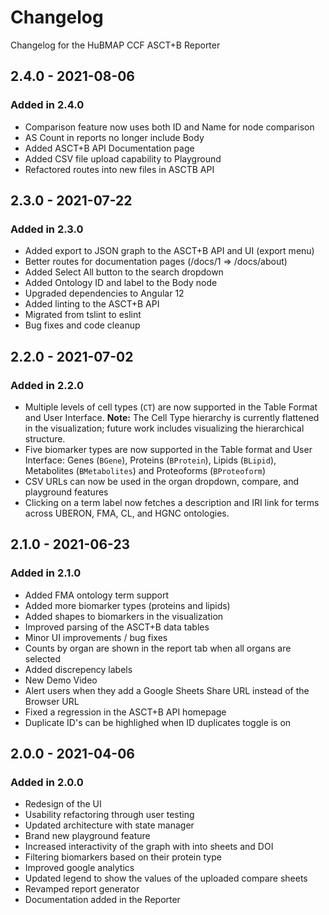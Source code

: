 # Changelog

Changelog for the HuBMAP CCF ASCT+B Reporter

## 2.4.0 - 2021-08-06

### Added in 2.4.0

- Comparison feature now uses both ID and Name for node comparison
- AS Count in reports no longer include Body
- Added ASCT+B API Documentation page
- Added CSV file upload capability to Playground
- Refactored routes into new files in ASCTB API

## 2.3.0 - 2021-07-22

### Added in 2.3.0

- Added export to JSON graph to the ASCT+B API and UI (export menu)
- Better routes for documentation pages (/docs/1 => /docs/about)
- Added Select All button to the search dropdown
- Added Ontology ID and label to the Body node
- Upgraded dependencies to Angular 12
- Added linting to the ASCT+B API
- Migrated from tslint to eslint
- Bug fixes and code cleanup

## 2.2.0 - 2021-07-02

### Added in 2.2.0

- Multiple levels of cell types (`CT`) are now supported in the Table Format and User Interface. **Note:** The Cell Type hierarchy is currently flattened in the visualization; future work includes visualizing the hierarchical structure.
- Five biomarker types are now supported in the Table format and User Interface: Genes (`BGene`), Proteins (`BProtein`), Lipids (`BLipid`), Metabolites (`BMetabolites`) and Proteoforms (`BProteoform`)
- CSV URLs can now be used in the organ dropdown, compare, and playground features
- Clicking on a term label now fetches a description and IRI link for terms across UBERON, FMA, CL, and HGNC ontologies.

## 2.1.0 - 2021-06-23

### Added in 2.1.0

- Added FMA ontology term support
- Added more biomarker types (proteins and lipids)
- Added shapes to biomarkers in the visualization
- Improved parsing of the ASCT+B data tables
- Minor UI improvements / bug fixes
- Counts by organ are shown in the report tab when all organs are selected
- Added discrepency labels
- New Demo Video
- Alert users when they add a Google Sheets Share URL instead of the Browser URL
- Fixed a regression in the ASCT+B API homepage
- Duplicate ID's can be highlighed when ID duplicates toggle is on

## 2.0.0 - 2021-04-06

### Added in 2.0.0

- Redesign of the UI
- Usability refactoring through user testing
- Updated architecture with state manager
- Brand new playground feature
- Increased interactivity of the graph with into sheets and DOI
- Filtering biomarkers based on their protein type
- Improved google analytics
- Updated legend to show the values of the uploaded compare sheets
- Revamped report generator
- Documentation added in the Reporter
